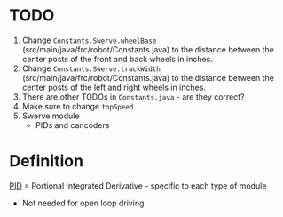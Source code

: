 
# TODO

  1. Change `Constants.Swerve.wheelBase` (src/main/java/frc/robot/Constants.java) to the distance between the center posts of the front and back wheels in inches.
  2. Change `Constants.Swerve.trackWidth` (src/main/java/frc/robot/Constants.java) to the distance between the center posts of the left and right wheels in inches.
  3. There are other TODOs in `Constants.java` - are they correct?
  4. Make sure to change `topSpeed`
  5. Swerve module
      - PIDs and cancoders


  # Definition
  
  [PID](https://en.wikipedia.org/wiki/PID_controller) = Portional Integrated Derivative - specific to each type of module
   - Not needed for open loop driving

   